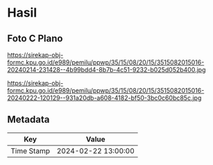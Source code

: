 # Hasil

## Foto C Plano

https://sirekap-obj-formc.kpu.go.id/e989/pemilu/ppwp/35/15/08/20/15/3515082015016-20240214-231428--4b99bdd4-8b7b-4c51-9232-b025d052b400.jpg

https://sirekap-obj-formc.kpu.go.id/e989/pemilu/ppwp/35/15/08/20/15/3515082015016-20240222-120129--931a20db-a608-4182-bf50-3bc0c60bc85c.jpg


## Metadata

| Key        | Value               |
| ---------- | ------------------- |
| Time Stamp | 2024-02-22 13:00:00 |



